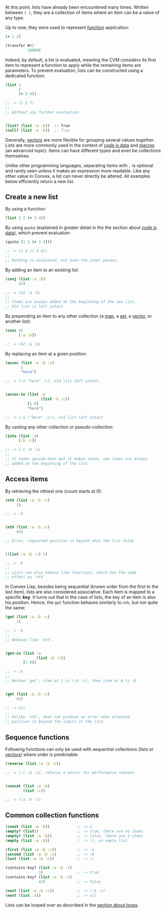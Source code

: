 At this point, lists have already been encountered many times. Written between `( )`, they are a collection of items where an item can be
a value of any type.

Up to now, they were used to represent [function](/cvm/function) application:

```clojure
(+ 1 2)

(transfer #42
          10000)
```

Indeed, by default, a list is evaluated, meaning the CVM considers its first item to represent a function to apply while the remaining items are
parameters. To prevent evaluation, lists can be constructed using a dedicated function:

```clojure
(list 1
      2
      (+ 3 4))

;; -> (1 2 7)
;;
;; Without any further evaluation.


(list? (list :a :b))  :: True
(coll? (list :a :b))  ;; True
```

Generally, [vectors](/cvm/data-types/vector) are more flexible for grouping several values together. Lists are more commonly used in the context of
[code is data](/cvm/building-blocks/code-is-data) and [macros](/cvm/macros) (an advanced topic). Items can have different types and even be collections themselves.

Unlike other programming languages, separating items with `,` is optional and rarely seen unless it makes an expression more readable. Like any other
value in Convex, a list can never directly be altered. All examples below efficiently return a new list.


## Create a new list

By using a function:

```clojure
(list 1 2 (+ 3 4))
```

By using `quote` (explained in greater detail in the the section about [code is data](/cvm/building-blocks/code-is-data)), which prevent evaluation:

```clojure
(quote (1 2 (+ 3 4)))

;; -> (1 2 (+ 3 4))
;;
;; Nothing is evaluated, not even the inner parens.
```

By adding an item to an existing list:

```clojure
(conj (list :a :b)
      42)

;; -> (42 :a :b)
;;
;; Items are always added at the beginning of the new list.
;; Old list is left intact.
```

By prepending an item to any other collection (a [map](/cvm/data-types/map), a [set](/cvm/data-types/set), a [vector](/cvm/data-types/vector), or another list):

```clojure
(cons 42
      [:a :b])

;; -> (42 :a :b)
```

By replacing an item at a given position:

```clojure
(assoc (list :a :b :c)
       1
       "here")

;; -> (:a "here" :c), old list left intact.


(assoc-in (list :a
                (list :b :c))
          [1 0]
          "here")

;; -> (:a ("here" :c)), old list left intact.

```

By casting any other collection or pseudo-collection:

```clojure
(into (list :a)
      [:b :c])

;; -> (:c :b :a)
;;
;; It seems upside-down but it makes sense, new items are always
;; added at the beginning of the list.
```


## Access items

By retrieving the nthiest one (count starts at 0):

```clojure
(nth (list :a :b :c)
     1)

;; -> :b


(nth (list :a :b :c)
     42)

;; Error, requested position is beyond what the list holds


((list :a :b :c) 1)

;; -> :b
;;
;; Lists can also behave like functions, which has the same
;; effect as `nth`
```

In Convex Lisp, besides being sequential (known order from the first to the last item), lists are also considered associative. Each item is mapped to
a specific **key**. It turns out that in the case of lists, the key of an item is also his position. Hence, the `get` function behaves similarly
to `nth`, but not quite the same:

```clojure
(get (list :a :b :c)
     1)

;; -> :b
;;
;; Behaves like `nth`.


(get-in (list :a
              (list :b :c))
        [1 0])

;; -> :b
;;
;; Nested `get`: item at 1 is (:b :c), then item at 0 is :b


(get (list :a :b :c)
     42)

;; -< nil
;;
;; Unlike `nth`, does not produce an error when accessed
;; position is beyond the limits of the list.
```


## Sequence functions

Following functions can only be used with sequential collections (lists or [vectors](/cvm/data-types/vector)) where order is predictable:

```clojure
(reverse (list :a :b :c))

;; -> [:c :b :a], returns a vector for performance reasons


(concat (list :a :b)
        (list :c))

;; -> (:a :b :c)
```


## Common collection functions

```clojure
(count (list :a :b))            ;; -> 2
(empty? (list))                 ;; -> true, there are no items
(empty? (list :a :b))           ;; -> false, there are 2 items
(empty (list :a :b))            ;; -> (), an empty list

(first (list :a :b :c))         ;; -> :a
(second (list :a :b :c)         ;; -> :b
(last (list :a :b :c))          ;; -> :c

(contains-key? (list :a :b :c)
               1)               ;; -> true
(contains-key? (list :a :b :c)
               42)              ;; -> false

(next (list :a :b :c))          ;; -> (:b :c)
(next (list :a))                ;; -> nil
```

Lists can be looped over as described in the [section about loops](/cvm/building-blocks/loops).
